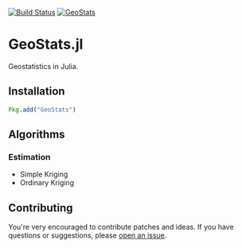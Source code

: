 [![Build Status](https://travis-ci.org/juliohm/GeoStats.jl.svg?branch=master)](https://travis-ci.org/juliohm/GeoStats.jl)
[![GeoStats](http://pkg.julialang.org/badges/GeoStats_nightly.svg)](http://pkg.julialang.org/?pkg=GeoStats&ver=nightly)

GeoStats.jl
===========

Geostatistics in Julia.

Installation
------------

```julia
Pkg.add("GeoStats")
```

Algorithms
----------

### Estimation
* Simple Kriging
* Ordinary Kriging

Contributing
------------

You're very encouraged to contribute patches and ideas. If you have questions or suggestions, please [open an issue](https://github.com/juliohm/GeoStats.jl/issues).
